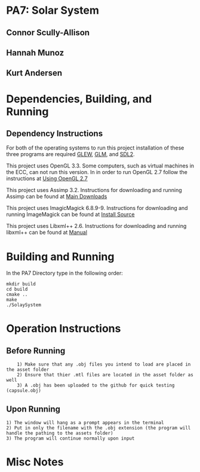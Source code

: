 # PA7: Solar System

## Connor Scully-Allison
## Hannah Munoz
## Kurt Andersen

# Dependencies, Building, and Running

## Dependency Instructions
For both of the operating systems to run this project installation of these three programs are required [GLEW](http://glew.sourceforge.net/), [GLM](http://glm.g-truc.net/0.9.7/index.html), and [SDL2](https://wiki.libsdl.org/Tutorials).

This project uses OpenGL 3.3. Some computers, such as virtual machines in the ECC, can not run this version. In in order to run OpenGL 2.7 follow the instructions at [Using OpenGL 2.7](https://github.com/HPC-Vis/computer-graphics/wiki/Using-OpenGL-2.7)

This project uses Assimp 3.2. Instructions for downloading and running Assimp can be found at [Main Downloads](http://www.assimp.org/main_downloads.html) 

This project uses ImagicMagick 6.8.9-9. Instructions for downloading and running ImageMagick can be found at [Install Source](http://www.imagemagick.org/script/install-source.php)

This project uses Libxml++ 2.6. Instructions for downloading and running libxml++ can be found at [Manual](http://libxmlplusplus.sourceforge.net/docs/manual/html/) 

# Building and Running

In the PA7 Directory type in the following order:

```
mkdir build
cd build
cmake ..
make
./SolaySystem
```

# Operation Instructions

## Before Running

```
	1) Make sure that any .obj files you intend to load are placed in the asset folder
	2) Ensure that thier .mtl files are located in the asset folder as well
	3) A .obj has been uploaded to the github for quick testing (capsule.obj)
```

## Upon Running

```
1) The window will hang as a prompt appears in the terminal
2) Put in only the filename with the .obj extension (the program will handle the pathing to the assets folder)
3) The program will continue normally upon input
```

# Misc Notes


